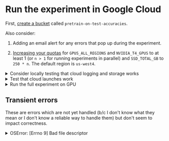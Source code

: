 # Run the experiment in Google Cloud

First, [create a bucket](https://cloud.google.com/storage/docs/creating-buckets) called
`pretrain-on-test-accuracies`.

Also consider:

1. Adding an email alert for any errors that pop up during the experiment.

2. [Increasing your quotas](https://console.cloud.google.com/iam-admin/quotas) for
   `GPUS_ALL_REGIONS` and `NVIDIA_T4_GPUS` to at least 1 (or `n > 1` for running
   experiments in parallel) and `SSD_TOTAL_GB` to `250 * n`. The default region is
   `us-west4`.


<details>
<summary>Consider locally testing that cloud logging and storage works</summary>

Run a mini experiment on your computer and check that data was uploaded to GCP.

1. Install the `gcp` requirements (at the repo root):

   ```bash
   python -m pip install ".[gcp]"
   ```

2. From the repo root, run the mini CPU test (after ensuring your `gcloud` is set to
   whatever project hosts the bucket):

   ```bash
   PRETRAIN_ON_TEST_CLOUD_PROVIDER="gcp" \
   PRETRAIN_ON_TEST_BUCKET_NAME="pretrain-on-test-accuracies" \
   ./experiment_mini.sh
   ```

3. Check that stuff was logged (search for the latest log group with the name `run-`)
   and that data was uploaded to the bucket `pretrain-on-test-accuracies`.

</details>

<details>
<summary>Test that cloud launches work</summary>

Launch a cloud instance which will run a mini experiment, and check that data was
uploaded to GCP. Note that the instance will stop even if there's an error.

1. Run the mini CPU test (after ensuring your `gcloud` is set to whatever project hosts
   the bucket):

   ```bash
   python launch.py --is_cpu_test
   ```

2. Check that stuff was logged (search for the latest log group with the name `run-`)
   and that data was uploaded to the bucket `pretrain-on-test-accuracies`.

3. Consider deleting these logs:

   ```bash
   python delete_old_test_logs.py
   ```

</details>

<details>
<summary>Run the full experiment on GPU</summary>

Launch a cloud GPU ($$) instance which will run the full experiment, and check that data
was uploaded to GCP. Note that the instance will stop even if there's an error.

1. Run the GPU script (after ensuring your `gcloud` is set to whatever project hosts the
   bucket):

   ```bash
   python launch.py
   ```

2. Check that stuff was logged (search for the latest log group with the name `run-`)
   and that data was uploaded to the bucket `pretrain-on-test-accuracies`.

</details>


## Transient errors

These are errors which are not yet handled (b/c I don't know what they mean or I don't
know a reliable way to handle them) but don't seem to impact correctness.

<details>
<summary>OSError: [Errno 9] Bad file descriptor</summary>

[Link](https://console.cloud.google.com/errors/detail/COfTgoi5qYyDUg?project=virtual-equator-423819-v6).

This error was raised when attempting to upload local CSVs to the bucket. Strange b/c
all of the CSVs were correctly uploaded, and it happened once in 50 calls across
independent runs.

If you see this, double check that the CSVs for that dataset were uploaded correctly,
and then trigger another experiment run excluding that dataset.

</details>
